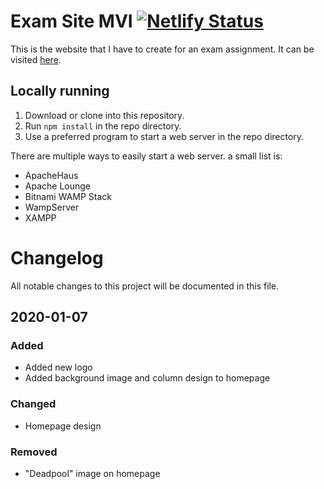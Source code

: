 
# Exam Site MVI [![Netlify Status](https://api.netlify.com/api/v1/badges/534a76f6-f2ad-4fb8-8442-7a870ba83fdb/deploy-status)](https://app.netlify.com/sites/exam-site/deploys)

This is the website that I have to create for an exam assignment.
It can be visited [here](https://keanuplayz.github.io/exam-site/).

## Locally running

1. Download or clone into this repository.
2. Run `npm install` in the repo directory.
3. Use a preferred program to start a web server in the repo directory.

There are multiple ways to easily start a web server. a small list is:

* ApacheHaus
* Apache Lounge
* Bitnami WAMP Stack
* WampServer
* XAMPP

# Changelog

All notable changes to this project will be documented in this file.

## 2020-01-07

### Added

* Added new logo
* Added background image and column design to homepage

### Changed

* Homepage design

### Removed

* "Deadpool" image on homepage
